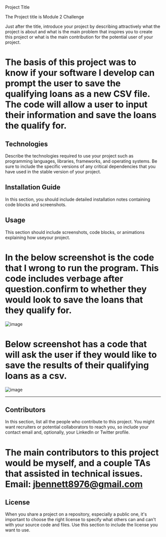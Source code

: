  Project Title

The Project title is Module 2 Challenge

Just after the title, introduce your project by describing attractively what the project is about and what is the main problem that inspires you to create this project or what is the main contribution for the potential user of your project.

# The basis of this project was to know if your software I develop can prompt the user to save the qualifying loans as a new CSV file. The code will allow a user to input their information and save the loans the qualify for. 

## Technologies

Describe the technologies required to use your project such as programming languages, libraries, frameworks, and operating systems. Be sure to include the specific versions of any critical dependencies that you have used in the stable version of your project.




## Installation Guide

In this section, you should include detailed installation notes containing code blocks and screenshots.


## Usage

This section should include screenshots, code blocks, or animations explaining how useyour project.

# In the below screenshot is the code that I wrong to run the program. This code includes verbage after question.confirm to whether they would look to save the loans that they qualify for.
![image](https://user-images.githubusercontent.com/86637747/135764088-ad862f0d-4098-469e-9edf-3689a17235ad.png)
# Below screenshot has a code that will ask the user if they would like to save the results of their qualifying loans as a csv. 
![image](https://user-images.githubusercontent.com/86637747/135764582-027eec57-2fb3-4899-8518-13fdfafb18db.png)


---

## Contributors

In this section, list all the people who contribute to this project. You might want recruiters or potential collaborators to reach you, so include your contact email and, optionally, your LinkedIn or Twitter profile.

# The main contributors to this project would be myself, and a couple TAs that assisted in technical issues. Email: jbennett8976@gmail.com

## License

When you share a project on a repository, especially a public one, it's important to choose the right license to specify what others can and can't with your source code and files. Use this section to include the license you want to use.
